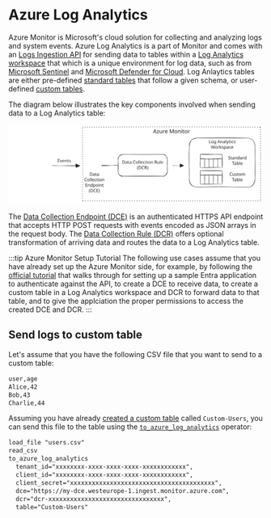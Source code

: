 # Azure Log Analytics

Azure Monitor is Microsoft's cloud solution for collecting and analyzing logs
and system events. Azure Log Analytics is a part of Monitor and comes with an
[Logs Ingestion
API](https://learn.microsoft.com/en-us/azure/azure-monitor/logs/logs-ingestion-api-overview)
for sending data to tables within a [Log Analytics
workspace](https://learn.microsoft.com/en-us/azure/azure-monitor/logs/log-analytics-workspace-overview)
that which is a unique environment for log data, such as from [Microsoft
Sentinel](https://learn.microsoft.com/en-us/azure/sentinel/overview?tabs=azure-portal)
and [Microsoft Defender for
Cloud](https://learn.microsoft.com/en-us/azure/defender-for-cloud/defender-for-cloud-introduction).
Log Anlaytics tables are either pre-defined [standard
tables](https://learn.microsoft.com/en-us/azure/azure-monitor/logs/logs-ingestion-api-overview#supported-tables)
that follow a given schema, or user-defined [custom
tables](https://learn.microsoft.com/en-us/azure/azure-monitor/logs/create-custom-table#create-a-custom-table).

The diagram below illustrates the key components involved when sending data to a
Log Analytics table:

![Log Ingestion Workflow](azure-log-analytics.excalidraw.svg)

The [Data Collection Endpoint
(DCE)](https://learn.microsoft.com/en-us/azure/azure-monitor/essentials/data-collection-endpoint-overview)
is an authenticated HTTPS API endpoint that accepts HTTP POST requests with
events encoded as JSON arrays in the request body. The [Data Collection Rule
(DCR)](https://learn.microsoft.com/en-us/azure/azure-monitor/essentials/data-collection-rule-overview) offers optional transformation of arriving data and routes the data to a Log Analytics table.

:::tip Azure Monitor Setup Tutorial
The following use cases assume that you have already set up the Azure Monitor
side, for example, by following the [official
tutorial](https://learn.microsoft.com/en-us/azure/azure-monitor/logs/tutorial-logs-ingestion-portal)
that walks through for setting up a sample Entra application to authenticate
against the API, to create a DCE to receive data, to create a custom table in a
Log Analytics workspace and DCR to forward data to that table, and to give the
applciation the proper permissions to access the created DCE and DCR.
:::

## Send logs to custom table

Let's assume that you have the following CSV file that you want to send to a
custom table:

```csv title="users.csv"
user,age
Alice,42
Bob,43
Charlie,44
```

Assuming you have already [created a custom
table](https://learn.microsoft.com/en-us/azure/azure-monitor/logs/create-custom-table#create-a-custom-table)
called `Custom-Users`, you can send this file to the table using the
[`to_azure_log_analytics`](../../tql2/operators/to_azure_log_analytics.md)
operator:

```tql
load_file "users.csv"
read_csv
to_azure_log_analytics
  tenant_id="xxxxxxxx-xxxx-xxxx-xxxx-xxxxxxxxxxxx",
  client_id="xxxxxxxx-xxxx-xxxx-xxxx-xxxxxxxxxxxx",
  client_secret="xxxxxxxxxxxxxxxxxxxxxxxxxxxxxxxxxxxxxxxx",
  dce="https://my-dce.westeurope-1.ingest.monitor.azure.com",
  dcr="dcr-xxxxxxxxxxxxxxxxxxxxxxxxxxxxxxxx",
  table="Custom-Users"
```

